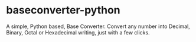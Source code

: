 # baseconverter-python
A simple, Python based, Base Converter. Convert any number into Decimal, Binary, Octal or Hexadecimal writing, just with a few clicks.
